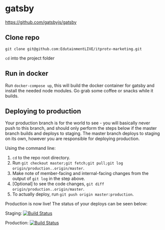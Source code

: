 # gatsby
https://github.com/gatsbyjs/gatsby

## Clone repo

`git clone git@github.com:EdutainmentLIVE/itprotv-marketing.git`

`cd` into the project folder

## Run in docker

Run `docker-compose up`, this will build the docker container for gatsby and install the needed node modules. Go grab some coffee or snacks while it builds.

## Deploying to production

Your production branch is for the world to see - you will basically never push to this branch, and should only perform the steps below if the master branch builds and deploys to staging. The master branch deploys to staging on its own, however you are responsible for deploying production.

Using the command line:
1. `cd` to the repo root directory.
2. Run `git checkout master;git fetch;git pull;git log origin/production..origin/master`.
3. Make note of member-facing and internal-facing changes from the output of `git log` in the step above.
4. [Optional] to see the code changes, `git diff origin/production..origin/master`.
5. To actually deploy, run `git push origin master:production`.

Production is now live! The status of your deploys can be seen below:

Staging:
[![Build Status](https://semaphoreci.com/api/v1/projects/7e78b3e1-7aa2-4ac7-95c3-b2b2dde7e34c/1979358/badge.svg)](https://semaphoreci.com/itprotv/itprotv-marketing)

Production:
[![Build Status](https://semaphoreci.com/api/v1/projects/7e78b3e1-7aa2-4ac7-95c3-b2b2dde7e34c/2026121/badge.svg)](https://semaphoreci.com/itprotv/itprotv-marketing)
